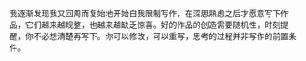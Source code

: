 我逐渐发现我又回周而复始地开始自我限制写作，在深思熟虑之后才愿意写下作品，它们越来越规整，也越来越缺乏惊喜。好的作品的创造需要随机性，时刻提醒，你不必想清楚再写下。你可以修改，可以重写，思考的过程并非写作的前置条件。